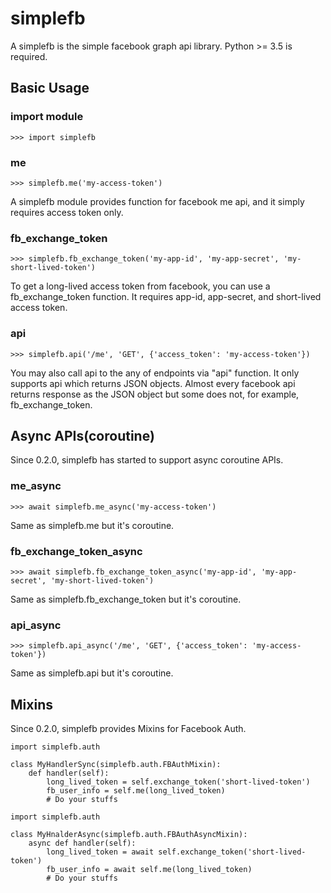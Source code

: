 # simplefb
A simplefb is the simple facebook graph api library. Python >= 3.5 is required.

## Basic Usage

### import module
    >>> import simplefb

### me
    >>> simplefb.me('my-access-token')
A simplefb module provides function for facebook me api, and it simply requires access token only.

### fb_exchange_token
    >>> simplefb.fb_exchange_token('my-app-id', 'my-app-secret', 'my-short-lived-token')
To get a long-lived access token from facebook, you can use a fb_exchange_token function. It requires app-id, app-secret, and short-lived access token.

### api
    >>> simplefb.api('/me', 'GET', {'access_token': 'my-access-token'})
You may also call api to the any of endpoints via "api" function.
It only supports api which returns JSON objects. Almost every facebook api returns response as the JSON object but some does not, for example, fb_exchange_token.

## Async APIs(coroutine)
Since 0.2.0, simplefb has started to support async coroutine APIs.

### me_async
    >>> await simplefb.me_async('my-access-token')
Same as simplefb.me but it's coroutine.

### fb_exchange_token_async
    >>> await simplefb.fb_exchange_token_async('my-app-id', 'my-app-secret', 'my-short-lived-token')
Same as simplefb.fb_exchange_token but it's coroutine.

### api_async
    >>> simplefb.api_async('/me', 'GET', {'access_token': 'my-access-token'})
Same as simplefb.api but it's coroutine.

## Mixins
Since 0.2.0, simplefb provides Mixins for Facebook Auth.

```
import simplefb.auth

class MyHandlerSync(simplefb.auth.FBAuthMixin):
    def handler(self):
        long_lived_token = self.exchange_token('short-lived-token')
        fb_user_info = self.me(long_lived_token)
        # Do your stuffs
```

```
import simplefb.auth

class MyHnalderAsync(simplefb.auth.FBAuthAsyncMixin):
    async def handler(self):
        long_lived_token = await self.exchange_token('short-lived-token')
        fb_user_info = await self.me(long_lived_token)
        # Do your stuffs
```
